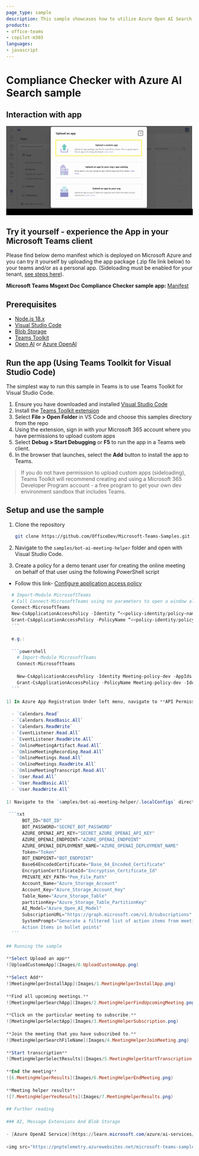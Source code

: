 ```yaml
---
page_type: sample
description: This sample showcases how to utilize Azure Open AI Search within Teams Toolkit for Visual Studio Code to extract Action Items and Meeting summaries from meeting transcriptions.
products:
- office-teams
- copilot-m365
languages:
- javascript
---
```


# Compliance Checker with Azure AI Search sample

## Interaction with app

 ![bot-ai-meeting-helperGif](Images/bot-ai-meeting-helperGif.gif)

## Try it yourself - experience the App in your Microsoft Teams client
Please find below demo manifest which is deployed on Microsoft Azure and you can try it yourself by uploading the app package (.zip file link below) to your teams and/or as a personal app. (Sideloading must be enabled for your tenant, [see steps here](https://docs.microsoft.com/microsoftteams/platform/concepts/build-and-test/prepare-your-o365-tenant#enable-custom-teams-apps-and-turn-on-custom-app-uploading)).

**Microsoft Teams Msgext Doc Compliance Checker sample app:** [Manifest](/samples/bot-ai-meeting-helper/demo-manifest/bot-ai-meeting-helper.zip)

## Prerequisites

- [Node.js 18.x](https://nodejs.org/download/release/v18.18.2/)
- [Visual Studio Code](https://code.visualstudio.com/)
- [Blob Storage](https://learn.microsoft.com/en-us/azure/storage/blobs/storage-quickstart-blobs-portal)
- [Teams Toolkit](https://marketplace.visualstudio.com/items?itemName=TeamsDevApp.ms-teams-vscode-extension)
- [Open AI](https://platform.openai.com/docs/quickstart/build-your-application) or [Azure OpenAI]([https://azure.microsoft.com/free/](https://learn.microsoft.com/en-us/azure/ai-services/openai/quickstart?tabs=command-line&pivots=programming-language-studio))

## Run the app (Using Teams Toolkit for Visual Studio Code)

The simplest way to run this sample in Teams is to use Teams Toolkit for Visual Studio Code.

1. Ensure you have downloaded and installed [Visual Studio Code](https://code.visualstudio.com/docs/setup/setup-overview)
1. Install the [Teams Toolkit extension](https://marketplace.visualstudio.com/items?itemName=TeamsDevApp.ms-teams-vscode-extension)
1. Select **File > Open Folder** in VS Code and choose this samples directory from the repo
1. Using the extension, sign in with your Microsoft 365 account where you have permissions to upload custom apps
1. Select **Debug > Start Debugging** or **F5** to run the app in a Teams web client.
1. In the browser that launches, select the **Add** button to install the app to Teams.

> If you do not have permission to upload custom apps (sideloading), Teams Toolkit will recommend creating and using a Microsoft 365 Developer Program account - a free program to get your own dev environment sandbox that includes Teams.

## Setup and use the sample
1) Clone the repository

    ```bash
    git clone https://github.com/OfficeDev/Microsoft-Teams-Samples.git
    ```
1) Navigate to the `samples/bot-ai-meeting-helper` folder and open with Visual Studio Code.
  
1) Create a policy for a demo tenant user for creating the online meeting on behalf of that user using the following PowerShell script
  -  Follow this link- [Configure application access policy](https://docs.microsoft.com/en-us/graph/cloud-communication-online-meeting-application-access-policy)

  ```powershell
    # Import-Module MicrosoftTeams
    # Call Connect-MicrosoftTeams using no parameters to open a window allowing for MFA accounts to authenticate
    Connect-MicrosoftTeams
    New-CsApplicationAccessPolicy -Identity “<<policy-identity/policy-name>>” -AppIds "<<microsoft-app-id>>" -Description "<<policy-description>>"
    Grant-CsApplicationAccessPolicy -PolicyName “<<policy-identity/policy-name>>” -Identity "<<object-id-of-the-user-to-whom-policy-need-to-be-granted>>" or "-Global"
    ```

    e.g.:

    ```powershell
      # Import-Module MicrosoftTeams
      Connect-MicrosoftTeams

      New-CsApplicationAccessPolicy -Identity Meeting-policy-dev -AppIds "d0bdaa0f-8be2-4e85-9e0d-2e446676b88c" -Description "Online meeting policy - contoso town"
      Grant-CsApplicationAccessPolicy -PolicyName Meeting-policy-dev -Identity "782f076f-f6f9-4bff-9673-ea1997283e9c" or "-Global"
    ```

1) In Azure App Registration Under left menu, navigate to **API Permissions**, and make sure to add the following permissions of Microsoft Graph API > Application permissions:

    - `Calendars.Read`
    - `Calendars.ReadBasic.All`
    - `Calendars.ReadWrite`
    - `EventListener.Read.All`
    - `EventListener.ReadWrite.All`
    - `OnlineMeetingArtifact.Read.All`
    - `OnlineMeetingRecording.Read.All`
    - `OnlineMeetings.Read.All`
    - `OnlineMeetings.ReadWrite.All`
    - `OnlineMeetingTranscript.Read.All`
    - `User.Read.All`
    - `User.ReadBasic.All`
    - `User.ReadWrite.All`

1) Navigate to the `samples/bot-ai-meeting-helper/.localConfigs` directory and update the values below.

   ```txt
        BOT_ID="BOT_ID"
        BOT_PASSWORD="SECRET_BOT_PASSWORD"
        AZURE_OPENAI_API_KEY="SECRET_AZURE_OPENAI_API_KEY"
        AZURE_OPENAI_ENDPOINT="AZURE_OPENAI_ENDPOINT"
        AZURE_OPENAI_DEPLOYMENT_NAME="AZURE_OPENAI_DEPLOYMENT_NAME"
        Token="Token"
        BOT_ENDPOINT="BOT_ENDPOINT"
        Base64EncodedCertificate="Base_64_Encoded_Certificate"
        EncryptionCertificateId="Encryption_Certificate_Id"
        PRIVATE_KEY_PATH="Pem_File_Path"
        Account_Name="Azure_Storage_Account"
        Account_Key="Azure_Storage_Account_Key"
        Table_Name="Azure_Storage_Table"
        partitionKey="Azure_Storage_Table_PartitionKey"
        AI_Model="Azure_Open_AI_Model"
        SubscriptionURL="https://graph.microsoft.com/v1.0/subscriptions"
        SystemPrompt="Generate a filtered list of action items from meeting transcriptions by user in bullet point user wise categorized with proper format like:  <b> Attendee:</b> 
        Action Items in bullet points"
    ``` 

## Running the sample

**Select Upload an app**
![UploadCustomeApp](Images/0.UploadCustomeApp.png)

**Select Add**
![MeetingHelperInstallApp](Images/1.MeetingHelperInstallApp.png)

**Find all upcoming meetings.**
![MeetingHelperSearchApp](Images/2.MeetingHelperFindUpcomingMeeting.png)

**Click on the particular meeting to subscribe.**
![MeetingHelperSelectApp](Images/3.MeetingHelperSubscription.png)

**Join the meeting that you have subscribed to.**
![MeetingHelperSearchFileName](Images/4.MeetingHelperJoinMeeting.png)

**Start transcription**
![MeetingHelperSelectResults](Images/5.MeetingHelperStartTranscription.png)

**End the meeting**
![6.MeetingHelperResults](Images/6.MeetingHelperEndMeeting.png)

**Meeting helper results**
![7.MeetingHelperYesResults](Images/7.MeetingHelperResults.png)

## Further reading

### AI, Message Extensions And Blob Storage

- [Azure OpenAI Service](https://learn.microsoft.com/azure/ai-services/openai/overview)

<img src="https://pnptelemetry.azurewebsites.net/microsoft-teams-samples/samples/bot-ai-meeting-helper" />
